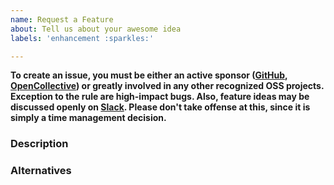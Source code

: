 ```yaml
---
name: Request a Feature
about: Tell us about your awesome idea
labels: 'enhancement :sparkles:'

---
```


**To create an issue, you must be either an active sponsor ([GitHub](https://github.com/sponsors/matkoch), [OpenCollective](https://opencollective.com/nuke)) or greatly involved in any other recognized OSS projects. Exception to the rule are high-impact bugs. Also, feature ideas may be discussed openly on [Slack](https://slofile.com/slack/nukebuildnet). Please don't take offense at this, since it is simply a time management decision.**

### Description

### Alternatives
